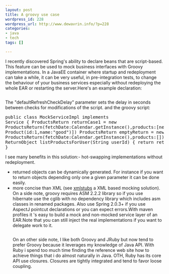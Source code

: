 ```yaml
--- 
layout: post
title: A groovy use case
wordpress_id: 228
wordpress_url: http://www.dewavrin.info/?p=228
categories: 
- java
- tech
tags: []

---
```

I recently discovered Spring's ability to declare beans that are script-based. This feature can be used to mock business interfaces with Groovy implementations. In a JavaEE container where startup and redeployment can take a while, it can be very useful, in pre-integration tests, to change the behaviour of your business services especially without redeploying the whole EAR or restarting the server.Here's an example declaration:<pre line="1" lang="xml"><bean id="MockServiceImpl" class="org.springframework.scripting.groovy.GroovyScriptFactory"><constructor-arg value="${mocks.path}/MockServiceImpl.groovy"></constructor-arg></bean><bean class="org.springframework.scripting.support.ScriptFactoryPostProcessor"><property name="defaultRefreshCheckDelay" value="2"></property></bean></pre>The "defaultRefreshCheckDelay" parameter sets the delay in seconds between checks for modifications of the script. and the groovy script:<pre line="1" lang="java">public class MockServiceImpl implements Service {    ProductsReturn returnCase1 = new ProductsReturn(fetchDate:Calendar.getInstance(),products:[new Product(id:1,name:"good")])    ProductsReturn emptyReturn = new ProductsReturn(fetchDate:Calendar.getInstance(),products:[])    ReturnObject listProductsForUser(String userId) {                 return  returnCase1    }</pre>I see many benefits in this solution:- hot-swapping implementations without redeployment.
- returned objects can be dynamically generated. For instance if you want to return objects depending only one a given parameter it can be done easily.
- more concise than XML (see [xmlstubs](http://azote.sourceforge.net/xmlstubs.html) a XML based mocking solution).
On a side note, groovy requires ASM 2.2.2 library so if you use hibernate use the cglib with no dependency library which includes asm classes in renamed packages. Also use Spring 2.0.3+ if you use AspectJ pointcut declarations or you can expect errors.With maven profiles it 's easy to build a mock and non-mocked service layer of an EAR.Note that you can still inject the real implementations if you want to delegate work to it.<pre line="1" lang="xml"><bean id="MockServiceImpl" class="org.springframework.scripting.groovy.GroovyScriptFactory"><constructor-arg value="${mocks.path}/MockServiceImpl.groovy"></constructor-arg><constructor-arg value="ServiceImpl"></constructor-arg></bean></pre>On an other side note, I like both Groovy and JRuby but now tend to prefer Groovy because it leverages my knowledge of Java API. With Ruby i spend too much time finding the reference web site how to achieve things that i do almost naturally in Java. OTH, Ruby has its core API use closures. Closures are tightly integrated and tend to favor loose coupling.
